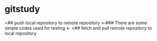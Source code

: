 # gitstudy
<## push local repository to remote repository
<-### There are some simple codes used for testing
<-
<## fetch and pull remote repository to local repository
